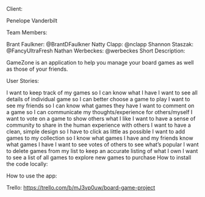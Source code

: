 Client:

Penelope Vanderbilt

Team Members:

Brant Faulkner: @BrantDFaulkner
Natty Clapp: @nclapp
Shannon Staszak: @FancyUltraFresh
Nathan Werbeckes: @werbeckes
Short Description:

GameZone is an application to help you manage your board games as well as those of your friends.

User Stories:

I want to keep track of my games so I can know what I have
I want to see all details of individual game so I can better choose a game to play
I want to see my friends so I can know what games they have
I want to comment on a game so I can communicate my thoughts/experience for others/myself
I want to vote on a game to show others what I like
I want to have a sense of community to share in the human experience with others
I want to have a clean, simple design so I have to click as little as possible
I want to add games to my collection so I know what games I have and my friends know what games I have
I want to see votes of others to see what’s popular
I want to delete games from my list to keep an accurate listing of what I own
I want to see a list of all games to explore new games to purchase
How to install the code locally:

How to use the app:

Trello: https://trello.com/b/mJ3vp0uw/board-game-project